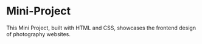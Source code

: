 # Mini-Project
This Mini Project, built with HTML and CSS, showcases the frontend design of photography websites.

